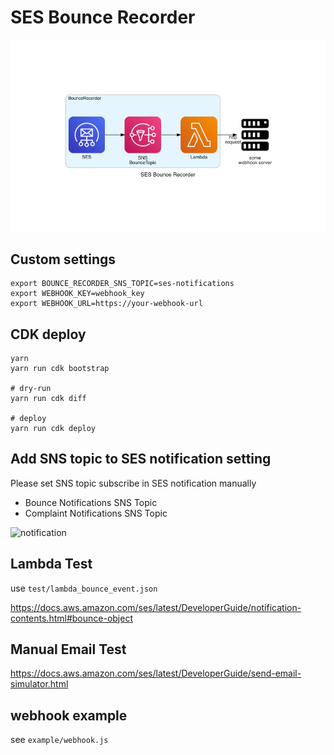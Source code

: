 # SES Bounce Recorder

![bounce_recorder](https://github.com/hilotter/ses-bounce-recorder/raw/master/doc/ses_bounce_recorder.png)

## Custom settings

```
export BOUNCE_RECORDER_SNS_TOPIC=ses-notifications
export WEBHOOK_KEY=webhook_key
export WEBHOOK_URL=https://your-webhook-url
```

## CDK deploy

```
yarn
yarn run cdk bootstrap

# dry-run
yarn run cdk diff

# deploy
yarn run cdk deploy
```

## Add SNS topic to SES notification setting

Please set SNS topic subscribe in SES notification manually

- Bounce Notifications SNS Topic
- Complaint Notifications SNS Topic

![notification](https://user-images.githubusercontent.com/1042519/62696253-ff7bec80-ba12-11e9-9962-4f55d37901f4.png)

## Lambda Test

use `test/lambda_bounce_event.json`

https://docs.aws.amazon.com/ses/latest/DeveloperGuide/notification-contents.html#bounce-object

## Manual Email Test

https://docs.aws.amazon.com/ses/latest/DeveloperGuide/send-email-simulator.html

## webhook example

see `example/webhook.js`

